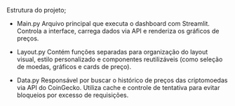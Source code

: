 Estrutura do projeto;
 - Main.py
    Arquivo principal que executa o dashboard com Streamlit. Controla a interface, carrega dados via API e renderiza os gráficos de preços.

 - Layout.py
    Contém funções separadas para organização do layout visual, estilo personalizado e componentes reutilizáveis (como seleção de moedas, gráficos e cards de preço).

 - Data.py
    Responsável por buscar o histórico de preços das criptomoedas via API do CoinGecko. Utiliza cache e controle de tentativa para evitar bloqueios por excesso de requisições.

